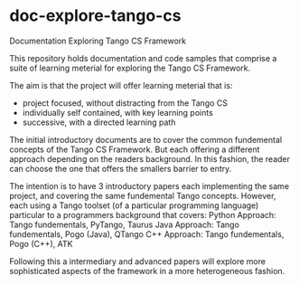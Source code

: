 # doc-explore-tango-cs
Documentation Exploring Tango CS Framework

This repository holds documentation and code samples that comprise a suite of learning meterial for exploring the Tango CS Framework.

The aim is that the project will offer learning meterial that is:
 - project focused, without distracting from the Tango CS
 - individually self contained, with key learning points
 - successive, with a directed learning path
 
The initial introductory documents are to cover the common fundemental concepts of the Tango CS Framework. But each offering a different approach depending on the readers background. In this fashion, the reader can choose the one that offers the smallers barrier to entry.

The intention is to have 3 introductory papers each implementing the same project, and covering the same fundemental Tango concepts. However, each using a Tango toolset (of a particular programming language) particular to a programmers background that covers:
Python Approach: Tango fundementals, PyTango, Taurus
Java Approach: Tango fundementals, Pogo (Java), QTango
C++ Approach: Tango fundementals, Pogo (C++), ATK

Following this a intermediary and advanced papers will explore more sophisticated aspects of the framework in a more heterogeneous fashion.

